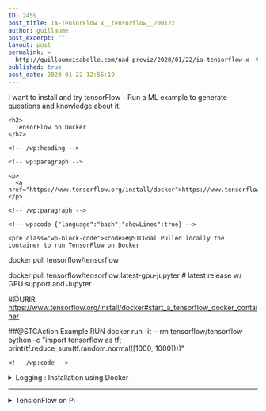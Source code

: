 ```yaml
---
ID: 2459
post_title: IA-TensorFlow x__tensorflow__200122
author: guillaume
post_excerpt: ""
layout: post
permalink: >
  http://guillaumeisabelle.com/nad-previz/2020/01/22/ia-tensorflow-x__tensorflow__200122/
published: true
post_date: 2020-01-22 12:55:19
---
```

<!-- wp:paragraph -->

I want to install and try tensorFlow - Run a ML example to generate questions and knowledge about it.

<!-- /wp:paragraph -->

<!-- wp:more -->

<!--more-->

<!-- /wp:more -->

<!-- wp:group -->

<div class="wp-block-group">
  <div class="wp-block-group__inner-container">
    <!-- wp:heading -->
    
    <h2>
      TensorFlow on Docker
    </h2>
    
    <!-- /wp:heading -->
    
    <!-- wp:paragraph -->
    
    <p>
      <a href="https://www.tensorflow.org/install/docker">https://www.tensorflow.org/install/docker</a>
    </p>
    
    <!-- /wp:paragraph -->
    
    <!-- wp:code {"language":"bash","showLines":true} -->
    
    <pre class="wp-block-code"><code>#@STCGoal Pulled locally the container to run TensorFlow on Docker
docker pull tensorflow/tensorflow   

docker pull tensorflow/tensorflow:latest-gpu-jupyter  # latest release w/ GPU support and Jupyter

#@URIR https://www.tensorflow.org/install/docker#start_a_tensorflow_docker_container


##@STCAction Example RUN
docker run -it --rm tensorflow/tensorflow \
   python -c "import tensorflow as tf; print(tf.reduce_sum(tf.random.normal([1000, 1000])))"</code></pre>
    
    <!-- /wp:code -->
  </div>
</div>

<!-- /wp:group -->

<!-- wp:atomic-blocks/ab-accordion -->

<div class="wp-block-atomic-blocks-ab-accordion ab-block-accordion">
  <details><summary class="ab-accordion-title">Logging : Installation using Docker</summary><div class="ab-accordion-text">
    <!-- wp:image {"id":2466,"sizeSlug":"large"} --><figure class="wp-block-image size-large">
    
    <img src="http://guillaumeisabelle.com/nad-previz/wp-content/uploads/sites/19/2020/01/image-1.png" alt="" class="wp-image-2466" /><figcaption>@STCGoal Pulled locally the container to run TensorFlow on Docker<br /> docker pull tensorflow/tensorflow</figcaption></figure> <!-- /wp:image -->
    
    <!-- wp:paragraph -->
    
    <p>
      <strong>@STCIssue Will not run on Docker be-cause no GPU on Platform HU.</strong>
    </p>
    
    <!-- /wp:paragraph -->
    
    <!-- wp:html -->
    
    <pre><font color="#8AE234"><b>jgi@hu</b></font>:<font color="#729FCF"><b>~/x/tensorflow/x__tensorflow__200122</b></font>$ docker run -it --rm tensorflow/tensorflow    python -c "import tensorflow as tf; print(tf.reduce_sum(tf.random.normal([1000, 1000])))"
2020-01-22 18:16:25.180167: W tensorflow/stream_executor/platform/default/dso_loader.cc:55] Could not load dynamic library ';libnvinfer.so.6';; dlerror: libnvinfer.so.6: cannot open shared object file: No such file or directory
2020-01-22 18:16:25.180255: W tensorflow/stream_executor/platform/default/dso_loader.cc:55] Could not load dynamic library ';libnvinfer_plugin.so.6';; dlerror: libnvinfer_plugin.so.6: cannot open shared object file: No such file or directory
2020-01-22 18:16:25.180274: W tensorflow/compiler/tf2tensorrt/utils/py_utils.cc:30] Cannot dlopen some TensorRT libraries. If you would like to use Nvidia GPU with TensorRT, please make sure the missing libraries mentioned above are installed properly.
2020-01-22 18:16:25.993970: W tensorflow/stream_executor/platform/default/dso_loader.cc:55] Could not load dynamic library ';libcuda.so.1';; dlerror: libcuda.so.1: cannot open shared object file: No such file or directory
2020-01-22 18:16:25.993995: E tensorflow/stream_executor/cuda/cuda_driver.cc:351] failed call to cuInit: UNKNOWN ERROR (303)
2020-01-22 18:16:25.994015: I tensorflow/stream_executor/cuda/cuda_diagnostics.cc:156] kernel driver does not appear to be running on this host (611525e7d8b4): /proc/driver/nvidia/version does not exist
2020-01-22 18:16:25.994379: I tensorflow/core/platform/cpu_feature_guard.cc:142] Your CPU supports instructions that this TensorFlow binary was not compiled to use: AVX2 FMA
2020-01-22 18:16:26.021133: I tensorflow/core/platform/profile_utils/cpu_utils.cc:94] CPU Frequency: 2304000000 Hz
2020-01-22 18:16:26.021516: I tensorflow/compiler/xla/service/service.cc:168] XLA service 0x55d2c853eaf0 initialized for platform Host (this does not guarantee that XLA will be used). Devices:
2020-01-22 18:16:26.021552: I tensorflow/compiler/xla/service/service.cc:176]   StreamExecutor device (0): Host, Default Version
tf.Tensor(2047.2864, shape=(), dtype=float32)
<font color="#8AE234"><b>jgi@hu</b></font>:<font color="#729FCF"><b>~/x/tensorflow/x__tensorflow__200122</b></font>$ 
</pre>
    
    <!-- /wp:html -->
    
    <!-- wp:separator -->
    
    <hr class="wp-block-separator" />
    
    <!-- /wp:separator -->
    
    <!-- wp:heading -->
    
    <h2>
      Run in a Bash on the Docker TensionFlow
    </h2>
    
    <!-- /wp:heading -->
    
    <!-- wp:image {"id":2474,"sizeSlug":"large"} --><figure class="wp-block-image size-large">
    
    <img src="http://guillaumeisabelle.com/nad-previz/wp-content/uploads/sites/19/2020/01/image-2.png" alt="" class="wp-image-2474" /><figcaption>docker run -it tensorflow/tensorflow bash</figcaption></figure> <!-- /wp:image -->
    
    <!-- wp:code -->
    
    <pre class="wp-block-code"><code>#@STCIssue Solved : WARNING: You are running this container as root, which can cause new files in
mounted volumes to be created as the root user on your host machine.

docker run -u $(id -u):$(id -g) -it tensorflow/tensorflow bash</code></pre>
    
    <!-- /wp:code -->
    
    <!-- wp:image {"id":2478,"sizeSlug":"large"} --><figure class="wp-block-image size-large">
    
    <img src="http://guillaumeisabelle.com/nad-previz/wp-content/uploads/sites/19/2020/01/image-3.png" alt="" class="wp-image-2478" /></figure> <!-- /wp:image -->
  </div></details>
</div>

<!-- /wp:atomic-blocks/ab-accordion -->

<!-- wp:separator -->

<hr class="wp-block-separator" />

<!-- /wp:separator -->

<!-- wp:atomic-blocks/ab-accordion -->

<div class="wp-block-atomic-blocks-ab-accordion ab-block-accordion">
  <details><summary class="ab-accordion-title">TensionFlow on Pi</summary><div class="ab-accordion-text">
    <!-- wp:code {"language":"bash","showLines":true} -->
    
    <pre class="wp-block-code"><code># Clone example
cd ~/x/tensorflow/ ; mkdir pi && cd pi
git clone https://github.com/tensorflow/examples --depth 1

#@STCResult Cloned Example for doing the exercise of KNOWING What are the classification of the image that is in front of the Pi Camera ?</code></pre>
    
    <!-- /wp:code -->
  </div></details>
</div>

<!-- /wp:atomic-blocks/ab-accordion -->